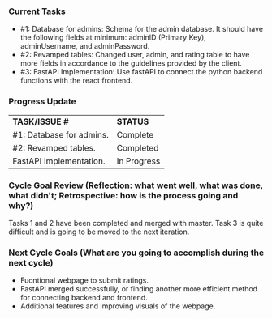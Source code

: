 
### Current Tasks
  * #1: Database for admins: Schema for the admin database. It should have the following fields at minimum: adminID (Primary Key), adminUsername, and adminPassword.
  * #2: Revamped tables: Changed user, admin, and rating table to have more fields in accordance to the guidelines provided by the client.
  * #3: FastAPI Implementation: Use fastAPI to connect the python backend functions with the react frontend.

### Progress Update 
<table>
    <tr>
        <td><strong>TASK/ISSUE #</strong>
        </td>
        <td><strong>STATUS</strong>
        </td>
    </tr>
    <tr>
        <!-- Task/Issue # -->
        <td>#1: Database for admins.
        </td>
        <!-- Status -->
        <td>Complete
        </td>
    </tr>
    <tr>
        <!-- Task/Issue # -->
        <td>#2: Revamped tables.
        </td>
        <!-- Status -->
        <td>Completed
        </td>
    </tr>
    <tr>
        <!-- Task/Issue # -->
        <td>FastAPI Implementation.
        </td>
        <!-- Status -->
        <td>In Progress
        </td>
    </tr>
</table>

### Cycle Goal Review (Reflection: what went well, what was done, what didn't; Retrospective: how is the process going and why?)
Tasks 1 and 2 have been completed and merged with master. Task 3 is quite difficult and is going to be moved to the next iteration.

### Next Cycle Goals (What are you going to accomplish during the next cycle)
  * Fucntional webpage to submit ratings.
  * FastAPI merged successfully, or finding another more efficient method for connecting backend and frontend.
  * Additional features and improving visuals of the webpage.


